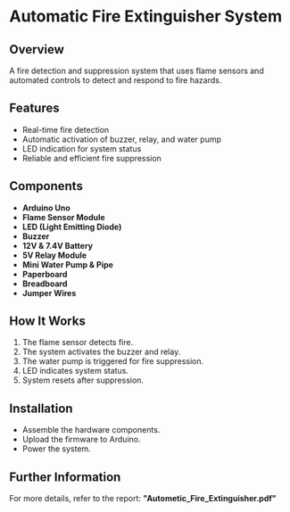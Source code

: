 # Automatic Fire Extinguisher System

## Overview
A fire detection and suppression system that uses flame sensors and automated controls to detect and respond to fire hazards.

## Features
- Real-time fire detection  
- Automatic activation of buzzer, relay, and water pump  
- LED indication for system status  
- Reliable and efficient fire suppression  

## Components
- **Arduino Uno**  
- **Flame Sensor Module**  
- **LED (Light Emitting Diode)**  
- **Buzzer**  
- **12V & 7.4V Battery**  
- **5V Relay Module**  
- **Mini Water Pump & Pipe**  
- **Paperboard**  
- **Breadboard**  
- **Jumper Wires**  

## How It Works
1. The flame sensor detects fire.  
2. The system activates the buzzer and relay.  
3. The water pump is triggered for fire suppression.  
4. LED indicates system status.  
5. System resets after suppression.  

## Installation
- Assemble the hardware components.  
- Upload the firmware to Arduino.  
- Power the system.  

## Further Information
For more details, refer to the report: **"Autometic_Fire_Extinguisher.pdf"**  


